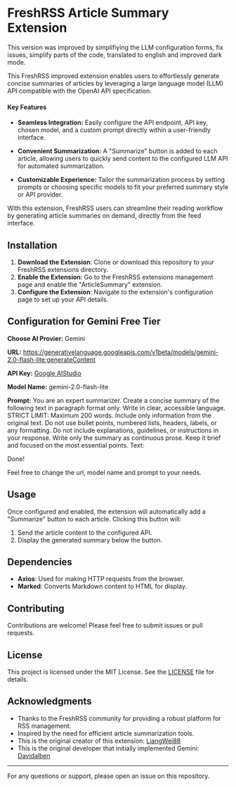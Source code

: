 # FreshRSS Article Summary Extension

This version was improved by simplifiying the LLM configuration forms, fix issues, simplify parts of the code, translated to english and improved dark mode.

This FreshRSS improved extension enables users to effortlessly generate concise summaries of articles by leveraging a large language model (LLM) API compatible with the OpenAI API specification.

#### Key Features

- **Seamless Integration:** Easily configure the API endpoint, API key, chosen model, and a custom prompt directly within a user-friendly interface.

- **Convenient Summarization:** A "Summarize" button is added to each article, allowing users to quickly send content to the configured LLM API for automated summarization.

- **Customizable Experience:** Tailor the summarization process by setting prompts or choosing specific models to fit your preferred summary style or API provider.

With this extension, FreshRSS users can streamline their reading workflow by generating article summaries on demand, directly from the feed interface.

## Installation

1. **Download the Extension**: Clone or download this repository to your FreshRSS extensions directory.
2. **Enable the Extension**: Go to the FreshRSS extensions management page and enable the "ArticleSummary" extension.
3. **Configure the Extension**: Navigate to the extension's configuration page to set up your API details.

## Configuration for Gemini Free Tier

**Choose AI Provier:** Gemini

**URL:** https://generativelanguage.googleapis.com/v1beta/models/gemini-2.0-flash-lite:generateContent

**API Key:** [Google AIStudio](https://aistudio.google.com/apikey)

**Model Name:** gemini-2.0-flash-lite

**Prompt:** 
You are an expert summarizer. Create a concise summary of the following text in paragraph format only. Write in clear, accessible language. STRICT LIMIT: Maximum 200 words. Include only information from the original text. Do not use bullet points, numbered lists, headers, labels, or any formatting. Do not include explanations, guidelines, or instructions in your response. Write only the summary as continuous prose. Keep it brief and focused on the most essential points. Text:

Done!

Feel free to change the url, model name and prompt to your needs.

## Usage

Once configured and enabled, the extension will automatically add a "Summarize" button to each article. Clicking this button will:

1. Send the article content to the configured API.
2. Display the generated summary below the button.

## Dependencies

- **Axios**: Used for making HTTP requests from the browser.
- **Marked**: Converts Markdown content to HTML for display.

## Contributing

Contributions are welcome! Please feel free to submit issues or pull requests.

## License

This project is licensed under the MIT License. See the [LICENSE](LICENSE) file for details.

## Acknowledgments

- Thanks to the FreshRSS community for providing a robust platform for RSS management.
- Inspired by the need for efficient article summarization tools.
- This is the original creator of this extension: [LiangWei88](https://github.com/LiangWei88/xExtension-ArticleSummary)
- This is the original developer that initially implemented Gemini: [Davidalben](https://github.com/davidalben/xExtension-ArticleSummary)

---

For any questions or support, please open an issue on this repository.